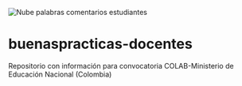 ![Nube palabras comentarios estudiantes](https://user-images.githubusercontent.com/11606241/129555107-a37e3b79-df4a-4057-8eae-d8aa0dd6e155.png)
# buenaspracticas-docentes
Repositorio con información para convocatoria COLAB-Ministerio de Educación Nacional (Colombia)
